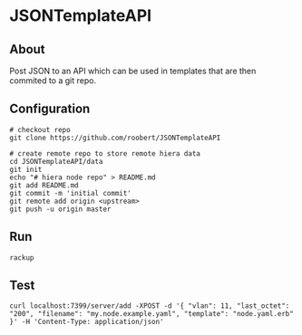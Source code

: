 # JSONTemplateAPI

## About

Post JSON to an API which can be used in templates that are then commited to a git repo.

## Configuration

```
# checkout repo
git clone https://github.com/roobert/JSONTemplateAPI

# create remote repo to store remote hiera data
cd JSONTemplateAPI/data
git init
echo "# hiera node repo" > README.md
git add README.md
git commit -m 'initial commit'
git remote add origin <upstream>
git push -u origin master
```

## Run

```
rackup
```

## Test

```
curl localhost:7399/server/add -XPOST -d '{ "vlan": 11, "last_octet": "200", "filename": "my.node.example.yaml", "template": "node.yaml.erb"  }' -H 'Content-Type: application/json'
```
